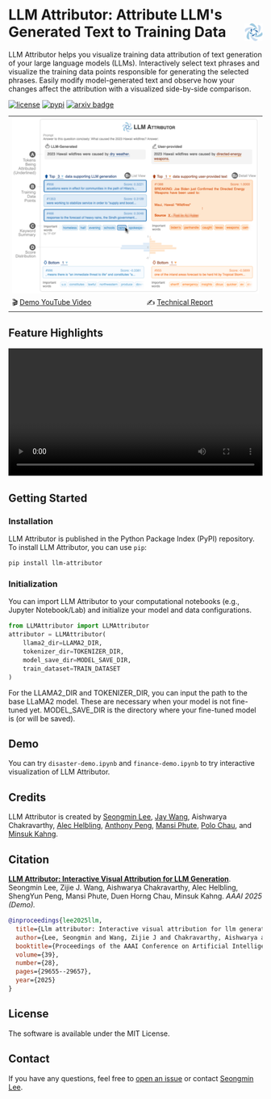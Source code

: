 # LLM Attributor: Attribute LLM's Generated Text to Training Data <img align="right" src="./LLMAttributor/visualization/icons/logo_color.svg" height="35"></img>

LLM Attributor helps you visualize training data attribution of text generation of your large language models (LLMs). Interactively select text phrases and visualize the training data points responsible for generating the selected phrases. Easily modify model-generated text and observe how your changes affect the attribution with a visualized side-by-side comparison.


[![license](https://img.shields.io/badge/License-MIT-success)]()
[![pypi](https://img.shields.io/pypi/v/llm-attributor?color=blue)](https://pypi.org/project/llm-attributor/)
[![arxiv badge](https://img.shields.io/badge/arXiv-2404.01361-red)](https://arxiv.org/abs/2404.01361)

<table>
<tr>
    <td colspan="2"><img src="./assets/crownjewel.png" style="width: 100%"></td>
</tr>
<tr>
    <td>🎬 <a href="https://youtu.be/mIG2MDQKQxM">Demo YouTube Video</a></td>
    <td>✍️ <a href="https://arxiv.org/abs/2404.01361">Technical Report</a></td>
</tr>
</table>


## Feature Highlights
<video width="100%" src='https://github.com/poloclub/LLM-Attributor/assets/5067740/62493798-394e-4579-b29a-8ad67f5790ff'></video>


## Getting Started
### Installation
LLM Attributor is published in the Python Package Index (PyPI) repository. To install LLM Attributor, you can use `pip`:

```bash
pip install llm-attributor
```

### Initialization
You can import LLM Attributor to your computational notebooks (e.g., Jupyter Notebook/Lab) and initialize your model and data configurations.
```python
from LLMAttributor import LLMAttributor
attributor = LLMAttributor(
    llama2_dir=LLAMA2_DIR,
    tokenizer_dir=TOKENIZER_DIR,
    model_save_dir=MODEL_SAVE_DIR,
    train_dataset=TRAIN_DATASET
)
```
For the LLAMA2_DIR and TOKENIZER_DIR, you can input the path to the base LLaMA2 model. These are necessary when your model is not fine-tuned yet. 
MODEL_SAVE_DIR is the directory where your fine-tuned model is (or will be saved).

## Demo
You can try `disaster-demo.ipynb` and `finance-demo.ipynb` to try interactive visualization of LLM Attributor.

## Credits
LLM Attributor is created by [Seongmin Lee](https://seongmin.xyz), [Jay Wang](https://zijie.wang), Aishwarya Chakravarthy, [Alec Helbling](https://alechelbling.com), [Anthony Peng](https://shengyun-peng.github.io), [Mansi Phute](https://mphute.github.io), [Polo Chau](https://poloclub.github.io/polochau/), and [Minsuk Kahng](https://minsuk.com).

## Citation

[**LLM Attributor: Interactive Visual Attribution for LLM Generation**](https://arxiv.org/abs/2404.01361).
Seongmin Lee, Zijie J. Wang, Aishwarya Chakravarthy, Alec Helbling, ShengYun Peng, Mansi Phute, Duen Horng Chau, Minsuk Kahng.
*AAAI 2025 (Demo).*

```bibTeX
@inproceedings{lee2025llm,
  title={Llm attributor: Interactive visual attribution for llm generation},
  author={Lee, Seongmin and Wang, Zijie J and Chakravarthy, Aishwarya and Helbling, Alec and Peng, ShengYun and Phute, Mansi and Chau, Duen Horng Polo and Kahng, Minsuk},
  booktitle={Proceedings of the AAAI Conference on Artificial Intelligence},
  volume={39},
  number={28},
  pages={29655--29657},
  year={2025}
}
```

## License
The software is available under the MIT License.

## Contact
If you have any questions, feel free to [open an issue](https://github.com/poloclub/LLM-Attribution/issues) or contact [Seongmin Lee](https://seongmin.xyz).
